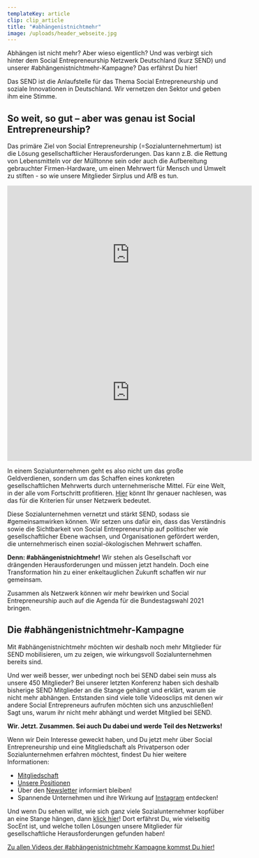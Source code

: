 ```yaml
---
templateKey: article
clip: clip_article
title: "#abhängenistnichtmehr"
image: /uploads/header_webseite.jpg
---
```

Abhängen ist nicht mehr? Aber wieso eigentlich? Und was verbirgt sich hinter dem Social Entrepreneurship Netzwerk Deutschland (kurz SEND) und unserer #abhängenistnichtmehr-Kampagne? Das erfährst Du hier!

Das SEND ist die Anlaufstelle für das Thema Social Entrepreneurship und soziale Innovationen in Deutschland. Wir vernetzen den Sektor und geben ihm eine Stimme.

## So weit, so gut – aber was genau ist Social Entrepreneurship?

Das primäre Ziel von Social Entrepreneurship (=Sozialunternehmertum) ist die Lösung gesellschaftlicher Herausforderungen. Das kann z.B. die Rettung von Lebensmitteln vor der Mülltonne sein oder auch die Aufbereitung gebrauchter Firmen-Hardware, um einen Mehrwert für Mensch und Umwelt zu stiften - so wie unsere Mitglieder Sirplus und AfB es tun.

<iframe width="560" height="315" src="https://www.youtube.com/embed/bitNuGlS4aw" frameborder="0" allow="accelerometer; autoplay; encrypted-media; gyroscope; picture-in-picture" allowfullscreen></iframe>

<iframe width="560" height="315" src="https://www.youtube.com/embed/rGbzDiOZIvM" frameborder="0" allow="accelerometer; autoplay; encrypted-media; gyroscope; picture-in-picture" allowfullscreen></iframe>

In einem Sozialunternehmen geht es also nicht um das große Geldverdienen, sondern um das Schaffen eines konkreten gesellschaftlichen Mehrwerts durch unternehmerische Mittel. Für eine Welt, in der alle vom Fortschritt profitieren. [Hier](https://www.send-ev.de/2020-07-08_social-entrepreneurship-kriterien-für-das-send-netzwerk) könnt Ihr genauer nachlesen, was das für die Kriterien für unser Netzwerk bedeutet.

Diese Sozialunternehmen vernetzt und stärkt SEND, sodass sie #gemeinsamwirken können. Wir setzen uns dafür ein, dass das Verständnis sowie die Sichtbarkeit von Social Entrepreneurship auf politischer wie gesellschaftlicher Ebene wachsen, und Organisationen gefördert werden, die unternehmerisch einen sozial-ökologischen Mehrwert schaffen.

**Denn: #abhängenistnichtmehr!** Wir stehen als Gesellschaft vor drängenden Herausforderungen und müssen jetzt handeln. Doch eine Transformation hin zu einer enkeltauglichen Zukunft schaffen wir nur gemeinsam.

Zusammen als Netzwerk können wir mehr bewirken und Social Entrepreneurship auch auf die Agenda für die Bundestagswahl 2021 bringen.

## Die #abhängenistnichtmehr-Kampagne

Mit #abhängenistnichtmehr möchten wir deshalb noch mehr Mitglieder für SEND mobilisieren, um zu zeigen, wie wirkungsvoll Sozialunternehmen bereits sind.

Und wer weiß besser, wer unbedingt noch bei SEND dabei sein muss als unsere 450 Mitglieder? Bei unserer letzten Konferenz haben sich deshalb bisherige SEND Mitglieder an die Stange gehängt und erklärt, warum sie nicht mehr abhängen. Entstanden sind viele tolle Videosclips mit denen wir andere Social Entrepreneurs aufrufen möchten sich uns anzuschließen! Sagt uns, warum ihr nicht mehr abhängt und werdet Mitglied bei SEND.

**Wir. Jetzt. Zusammen. Sei auch Du dabei und werde Teil des Netzwerks!**

Wenn wir Dein Interesse geweckt haben, und Du jetzt mehr über Social Entrepreneurship und eine Mitgliedschaft als Privatperson oder Sozialunternehmen erfahren möchtest, findest Du hier weitere Informationen:

* [Mitgliedschaft](https://www.send-ev.de/mitgliedschaft) 
* [Unsere Positionen](https://www.send-ev.de/positionen)
* Über den [Newsletter](https://send-ev.us16.list-manage.com/subscribe?u=0bd9d2e440fd70368ee268dc7&id=db3ae0b8fc) informiert bleiben!
* Spannende Unternehmen und ihre Wirkung auf [Instagram](https://www.instagram.com/send_netzwerk/) entdecken!

Und wenn Du sehen willst, wie sich ganz viele Sozialunternehmer kopfüber an eine Stange hängen, dann [klick hier](https://www.youtube.com/playlist?list=PLFQDAfhHWK1SGq73rNGWpNnghLLWmaKxp)! Dort erfährst Du, wie vielseitig SocEnt ist, und welche tollen Lösungen unsere Mitglieder für gesellschaftliche Herausforderungen gefunden haben!

[Zu allen Videos der #abhängenistnichtmehr Kampagne kommst Du hier!](https://www.youtube.com/playlist?list=PLFQDAfhHWK1SGq73rNGWpNnghLLWmaKxp)